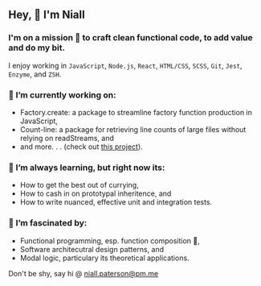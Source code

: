 ## Hey, 👋 I'm Niall

### I'm on a mission 🚀 to craft clean functional code, to add value and do my bit. 

I enjoy working in `JavaScript`, `Node.js`, `React`, `HTML/CSS`, `SCSS`, `Git`, `Jest`, `Enzyme`, and `ZSH`. 

### 🔭 I’m currently working on:

- Factory.create: a package to streamline factory function production in JavaScript,
- Count-line: a package for retrieving line counts of large files without relying on readStreams, and
- and more. . .  (check out [this project](https://github.com/users/niallpaterson/projects/5)).

### 🌱 I’m always learning, but right now its:

- How to get the best out of currying,
- How to cash in on prototypal inheritence, and
- How to write nuanced, effective unit and integration tests.

### 🤯 I’m fascinated by:

- Functional programming, esp. function composition 🥰,
- Software architecutral design patterns, and
- Modal logic, particulary its theoretical applications.

Don't be shy, say hi @ <niall.paterson@pm.me>
